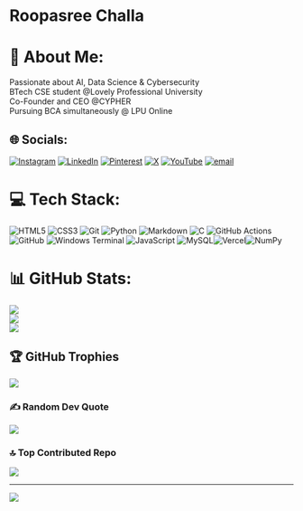 # Roopasree Challa
# 💫 About Me:
Passionate about AI, Data Science & Cybersecurity  <br>BTech CSE student @Lovely Professional University<br>Co-Founder and CEO @CYPHER <br>Pursuing BCA simultaneously @ LPU Online 


## 🌐 Socials:
[![Instagram](https://img.shields.io/badge/Instagram-%23E4405F.svg?logo=Instagram&logoColor=white)](https://instagram.com/justroopasree) [![LinkedIn](https://img.shields.io/badge/LinkedIn-%230077B5.svg?logo=linkedin&logoColor=white)](https://linkedin.com/in/roopasreechalla) [![Pinterest](https://img.shields.io/badge/Pinterest-%23E60023.svg?logo=Pinterest&logoColor=white)](https://pinterest.com/roopasreechalla) [![X](https://img.shields.io/badge/X-black.svg?logo=X&logoColor=white)](https://x.com/RoopasreeChalla) [![YouTube](https://img.shields.io/badge/YouTube-%23FF0000.svg?logo=YouTube&logoColor=white)](https://youtube.com/@RoopasreeChalla) [![email](https://img.shields.io/badge/Email-D14836?logo=gmail&logoColor=white)](mailto:roopasree01.challa@gmail.com) 

# 💻 Tech Stack:
![HTML5](https://img.shields.io/badge/html5-%23E34F26.svg?style=for-the-badge&logo=html5&logoColor=white) ![CSS3](https://img.shields.io/badge/css3-%231572B6.svg?style=for-the-badge&logo=css3&logoColor=white) ![Git](https://img.shields.io/badge/git-%23F05033.svg?style=for-the-badge&logo=git&logoColor=white) ![Python](https://img.shields.io/badge/python-3670A0?style=for-the-badge&logo=python&logoColor=ffdd54) ![Markdown](https://img.shields.io/badge/markdown-%23000000.svg?style=for-the-badge&logo=markdown&logoColor=white) ![C](https://img.shields.io/badge/c-%2300599C.svg?style=for-the-badge&logo=c&logoColor=white) ![GitHub Actions](https://img.shields.io/badge/github%20actions-%232671E5.svg?style=for-the-badge&logo=githubactions&logoColor=white) ![GitHub](https://img.shields.io/badge/github-%23121011.svg?style=for-the-badge&logo=github&logoColor=white) ![Windows Terminal](https://img.shields.io/badge/Windows%20Terminal-%234D4D4D.svg?style=for-the-badge&logo=windows-terminal&logoColor=white) ![JavaScript](https://img.shields.io/badge/javascript-%23323330.svg?style=for-the-badge&logo=javascript&logoColor=%23F7DF1E) ![MySQL](https://img.shields.io/badge/mysql-4479A1.svg?style=for-the-badge&logo=mysql&logoColor=white)![Vercel](https://img.shields.io/badge/vercel-%23000000.svg?style=for-the-badge&logo=vercel&logoColor=white)![NumPy](https://img.shields.io/badge/numpy-%23013243.svg?style=for-the-badge&logo=numpy&logoColor=white)


# 📊 GitHub Stats:
![](https://github-readme-stats.vercel.app/api?username=Roopasree01&theme=dark&hide_border=false&include_all_commits=true&count_private=true)<br/>
![](https://nirzak-streak-stats.vercel.app/?user=Roopasree01&theme=dark&hide_border=false)<br/>
![](https://github-readme-stats.vercel.app/api/top-langs/?username=Roopasree01&theme=dark&hide_border=false&include_all_commits=true&count_private=true&layout=compact)

## 🏆 GitHub Trophies
![](https://github-profile-trophy.vercel.app/?username=Roopasree01&theme=radical&no-frame=false&no-bg=false&margin-w=4)

### ✍️ Random Dev Quote
![](https://quotes-github-readme.vercel.app/api?type=horizontal&theme=radical)

### 🔝 Top Contributed Repo
![](https://github-contributor-stats.vercel.app/api?username=Roopasree01&limit=5&theme=dark&combine_all_yearly_contributions=true)

---
[![](https://visitcount.itsvg.in/api?id=Roopasree01&icon=0&color=0)](https://visitcount.itsvg.in)

<!-- Proudly created with GPRM ( https://gprm.itsvg.in ) -->
